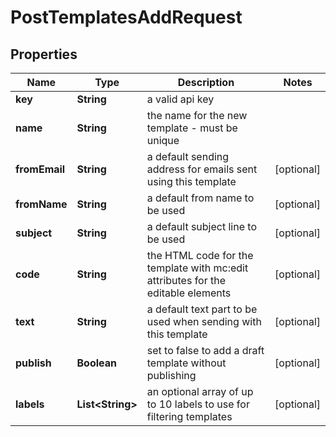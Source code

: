 

# PostTemplatesAddRequest


## Properties

| Name | Type | Description | Notes |
|------------ | ------------- | ------------- | -------------|
|**key** | **String** | a valid api key |  |
|**name** | **String** | the name for the new template - must be unique |  |
|**fromEmail** | **String** | a default sending address for emails sent using this template |  [optional] |
|**fromName** | **String** | a default from name to be used |  [optional] |
|**subject** | **String** | a default subject line to be used |  [optional] |
|**code** | **String** | the HTML code for the template with mc:edit attributes for the editable elements |  [optional] |
|**text** | **String** | a default text part to be used when sending with this template |  [optional] |
|**publish** | **Boolean** | set to false to add a draft template without publishing |  [optional] |
|**labels** | **List&lt;String&gt;** | an optional array of up to 10 labels to use for filtering templates |  [optional] |



